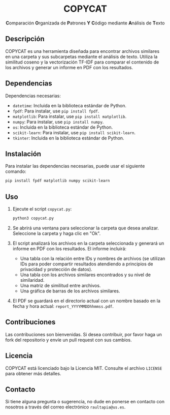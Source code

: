 <h1 align="center">COPYCAT</h1>
<p align="center">
<b>C</b>omparación <b>O</b>rganizada de <b>P</b>atrones <b>Y</b> <b>C</b>ódigo mediante <b>A</b>nálisis de <b>T</b>exto
</p>

## Descripción

COPYCAT es una herramienta diseñada para encontrar archivos similares en una carpeta y sus subcarpetas mediante el análisis de texto. Utiliza la similitud coseno y la vectorización TF-IDF para comparar el contenido de los archivos y generar un informe en PDF con los resultados.

## Dependencias

Dependencias necesarias:

- `datetime`: Incluida en la biblioteca estándar de Python.
- `fpdf`: Para instalar, use `pip install fpdf`.
- `matplotlib`: Para instalar, use `pip install matplotlib`.
- `numpy`: Para instalar, use `pip install numpy`.
- `os`: Incluida en la biblioteca estándar de Python.
- `scikit-learn`: Para instalar, use `pip install scikit-learn`.
- `tkinter`: Incluida en la biblioteca estándar de Python.

## Instalación

Para instalar las dependencias necesarias, puede usar el siguiente comando:

```sh
pip install fpdf matplotlib numpy scikit-learn
```

## Uso

1. Ejecute el script `copycat.py`:

   ```sh
   python3 copycat.py
   ```

2. Se abrirá una ventana para seleccionar la carpeta que desea analizar. Seleccione la carpeta y haga clic en "Ok".

3. El script analizará los archivos en la carpeta seleccionada y generará un informe en PDF con los resultados. El informe incluirá:

   - Una tabla con la relación entre IDs y nombres de archivos (se utilizan IDs para poder compartir resultados atendiendo a principios de privacidad y protección de datos).
   - Una tabla con los archivos similares encontrados y su nivel de similaridad.
   - Una matriz de similitud entre archivos.
   - Una gráfica de barras de los archivos similares.

4. El PDF se guardará en el directorio actual con un nombre basado en la fecha y hora actual: `report_YYYYMMDDhhmmss.pdf`.

## Contribuciones

Las contribuciones son bienvenidas. Si desea contribuir, por favor haga un fork del repositorio y envíe un pull request con sus cambios.

## Licencia

COPYCAT está licenciado bajo la Licencia MIT. Consulte el archivo `LICENSE` para obtener más detalles.

## Contacto

Si tiene alguna pregunta o sugerencia, no dude en ponerse en contacto con nosotros a través del correo electrónico `raultapia@us.es`.

